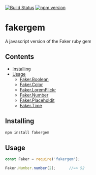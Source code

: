 [![Build Status](https://travis-ci.org/mrstebo/fakergem.svg?branch=master)](https://travis-ci.org/mrstebo/fakergem)
[![npm version](https://badge.fury.io/js/fakergem.svg)](https://badge.fury.io/js/fakergem)

# fakergem
A javascript version of the Faker ruby gem

Contents
--------

- [Installing](#installing)
- [Usage](#usage)
  - [Faker.Boolean](doc/boolean.md)
  - [Faker.Color](doc/color.md)
  - [Faker.LoremFlickr](doc/lorem_flickr.md)
  - [Faker.Number](doc/number.md)
  - [Faker.Placeholdit](doc/placeholdit.md)
  - [Faker.Time](doc/time.md)

## Installing

```bash
npm install fakergem
```

## Usage

```js
const Faker = require('fakergem');

Faker.Number.number(2);      //=> 52
```
